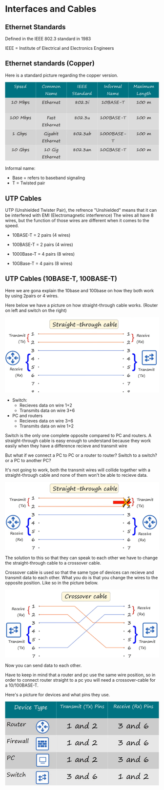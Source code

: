 <h1>Interfaces and Cables</h1>

<h2>Ethernet Standards</h2>
    
 Defined in the IEEE 802.3 standard in 1983

 IEEE = Institute of Electrical and Electronics Engineers

<h2>Ethernet standards (Copper)</h2>

 Here is a standard picture regarding the copper version.

![img](/CCNA/Study%20notes/Interfaces%20and%20Cables/Pictures/Pic1.png)

Informal name:
 - Base = refers to baseband signaling
 - T = Twisted pair

<h2>UTP Cables</h2>
 
UTP (Unshielded Twister Pair), the refrence "Unshielded" means that it can be interfered with EMI (Electromagnetic interference) 
The wires all have 8 wires, but the function of those wires are different when it comes to the speed.
- 10BASE-T = 2 pairs (4 wires)
- 100BASE-T = 2 pairs (4 wires)

- 1000Base-T = 4 pairs (8 wires)
- 10GBase-T = 4 pairs (8 wires)

<h2>UTP Cables (10BASE-T, 100BASE-T)</h2>

Here we are gona explain the 10base and 100base on how they both work by using 2pairs or 4 wires.

Here below we have a picture on how straight-through cable works.
(Router on left and switch on the right)

![img2](/CCNA/Study%20notes/Interfaces%20and%20Cables/Pictures/Pic2.png)


 - Switch:
     - Recieves data on wire 1+2
     - Transmits data on wire 3+6
 - PC and routers
     - Recieves data on wire 3+6
     - Transmits data on wire 1+2

Switch is the only one complete opposite compared to PC and routers.
A straight-through cable is easy enough to understand because they work easily when they have a difference recieve and transmit wire

But what if we connect a PC to PC or a router to router? Switch to a switch? or a PC to another PC?

It's not going to work, both the transmit wires will collide together with a straight-through cable and none of them won't be able to recieve data.

![img3](/CCNA/Study%20notes/Interfaces%20and%20Cables/Pictures/Pic3.png)

The solution to this so that they can speak to each other we have to change the straight-through cable to a crossover cable.

Crossover cable is used so that the same type of devices can recieve and transmit data to each other.
What you do is that you change the wires to the opposite position. Like so in the picture below.

![img4](/CCNA/Study%20notes/Interfaces%20and%20Cables/Pictures/Pic4.png)

Now you can send data to each other.

Have to keep in mind that a router and pc use the same wire position, so in order to connect router straight to a pc you will need a crossover-cable for a 10/100BASE-T.

Here's a picture for devices and what pins they use.

![img5](/CCNA/Study%20notes/Interfaces%20and%20Cables/Pictures/Pic5.png)











<h2></h2>

<h2></h2>

<h2></h2>

<h2></h2>

<h2></h2>

<h2></h2>
